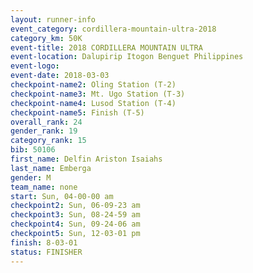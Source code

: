 ```yaml
---
layout: runner-info 
event_category: cordillera-mountain-ultra-2018 
category_km: 50K 
event-title: 2018 CORDILLERA MOUNTAIN ULTRA 
event-location: Dalupirip Itogon Benguet Philippines 
event-logo: 
event-date: 2018-03-03 
checkpoint-name2: Oling Station (T-2) 
checkpoint-name3: Mt. Ugo Station (T-3) 
checkpoint-name4: Lusod Station (T-4) 
checkpoint-name5: Finish (T-5) 
overall_rank: 24
gender_rank: 19
category_rank: 15
bib: 50106
first_name: Delfin Ariston Isaiahs
last_name: Emberga
gender: M
team_name: none
start: Sun, 04-00-00 am
checkpoint2: Sun, 06-09-23 am
checkpoint3: Sun, 08-24-59 am
checkpoint4: Sun, 09-24-06 am
checkpoint5: Sun, 12-03-01 pm
finish: 8-03-01
status: FINISHER
---
```

